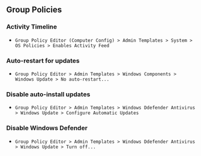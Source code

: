 ## Group Policies
### Activity Timeline
- `Group Policy Editor (Computer Config) > Admin Templates > System > OS Policies > Enables Activity Feed`
### Auto-restart for updates
- `Group Policy Editor > Admin Templates > Windows Components > Windows Update > No auto-restart...`
### Disable auto-install updates
- `Group Policy Editor > Admin Templates > Windows Ddefender Antivirus > Windows Update > Configure Automatic Updates`
### Disable Windows Defender
- `Group Policy Editor > Admin Templates > Windows Ddefender Antivirus > Windows Update > Turn off...`